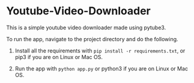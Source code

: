 # Youtube-Video-Downloader

This is a simple youtube video downloader made using pytube3.

To run the app, navigate to the project directory and do the following.

1. Install all the requirements with `pip install -r requirements.txt`, or pip3 if you are on Linux or Mac OS. 

2. Run the app with `python app.py` or python3 if you are on Linux or Mac OS. 

